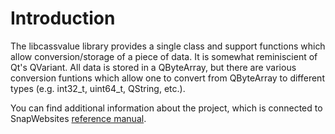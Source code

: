 # Introduction

The libcassvalue library provides a single class and support functions
which allow conversion/storage of a piece of data. It is somewhat reminiscient
of Qt's QVariant. All data is stored in a QByteArray, but there are various
conversion funtions which allow one to convert from QByteArray to different types
(e.g. int32_t, uint64_t, QString, etc.).

You can find additional information about the project, which is connected to
SnapWebsites [reference manual](http://snapwebsites.org/project/references).

